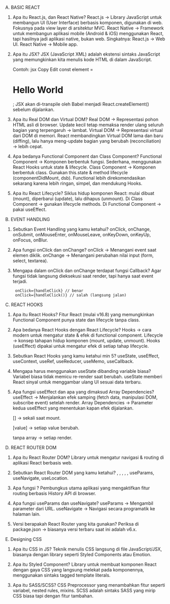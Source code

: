 A. BASIC REACT

1. Apa itu React.js, dan React Native?
    React.js → Library JavaScript untuk membangun UI (User Interface) berbasis komponen, digunakan di web. Fokusnya pada view layer di arsitektur MVC.
    React Native → Framework untuk membangun aplikasi mobile (Android & iOS) menggunakan React, tapi hasilnya jadi aplikasi native, bukan web.
    Singkatnya: React.js → Web UI. React Native → Mobile app.

2. Apa itu JSX?
    JSX (JavaScript XML) adalah ekstensi sintaks JavaScript yang memungkinkan kita menulis kode HTML di dalam JavaScript.
    
    Contoh:
    jsx
    Copy
    Edit
    const element = <h1>Hello World</h1>;
    JSX akan di-transpile oleh Babel menjadi React.createElement() sebelum dijalankan.

3. Apa itu Real DOM dan Virtual DOM?
    Real DOM → Representasi pohon HTML asli di browser. Update kecil tetap memaksa render ulang seluruh bagian yang terpengaruh → lambat.
    Virtual DOM → Representasi virtual dari DOM di memori. React membandingkan Virtual DOM lama dan baru (diffing), lalu hanya meng-update bagian yang berubah (reconciliation) → lebih cepat.

4. Apa bedanya Functional Component dan Class Component?
    Functional Component → Komponen berbentuk fungsi. Sederhana, menggunakan React Hooks untuk state & lifecycle.
    Class Component → Komponen berbentuk class. Gunakan this.state & method lifecycle (componentDidMount, dsb).
    Functional lebih direkomendasikan sekarang karena lebih ringan, simpel, dan mendukung Hooks.

5. Apa itu React Lifecycle?
    Siklus hidup komponen React: mulai dibuat (mount), diperbarui (update), lalu dihapus (unmount).
    Di Class Component → gunakan lifecycle methods.
    Di Functional Component → pakai useEffect.

B. EVENT HANDLING

1. Sebutkan Event Handling yang kamu ketahui?
    onClick, onChange, onSubmit, onMouseEnter, onMouseLeave, onKeyDown, onKeyUp, onFocus, onBlur.

2. Apa fungsi onClick dan onChange?
    onClick → Menangani event saat elemen diklik.
    onChange → Menangani perubahan nilai input (form, select, textarea).

3. Mengapa dalam onClick dan onChange terdapat fungsi Callback?
    Agar fungsi tidak langsung dieksekusi saat render, tapi hanya saat event terjadi.

        onClick={handleClick} // benar
        onClick={handleClick()} // salah (langsung jalan)

C. REACT HOOKS

1. Apa itu React Hooks?
    Fitur React (mulai v16.8) yang memungkinkan Functional Component punya state dan lifecycle tanpa class.

2. Apa bedanya React Hooks dengan React Lifecycle?
    Hooks → cara modern untuk mengatur state & efek di functional component.
    Lifecycle → konsep tahapan hidup komponen (mount, update, unmount). Hooks (useEffect) dipakai untuk mengatur efek di setiap tahap lifecycle.

3. Sebutkan React Hooks yang kamu ketahui min 5?
    useState, useEffect, useContext, useRef, useReducer, useMemo, useCallback.

4. Mengapa harus menggunakan useState dibanding variable biasa?
    Variabel biasa tidak memicu re-render saat berubah.
    useState memberi React sinyal untuk menggambar ulang UI sesuai data terbaru.

5. Apa fungsi useEffect dan apa yang dimaksud Array Dependencies?
    useEffect → Menjalankan efek samping (fetch data, manipulasi DOM, subscribe event) setelah render.
    Array Dependencies → Parameter kedua useEffect yang menentukan kapan efek dijalankan.

    [] → sekali saat mount.

    [value] → setiap value berubah.

    tanpa array → setiap render.

D. REACT ROUTER DOM

1. Apa itu React Router DOM?
    Library untuk mengatur navigasi & routing di aplikasi React berbasis web.

2. Sebutkan React Router DOM yang kamu ketahui?
    <BrowserRouter>, <Routes>, <Route>, <Link>, <NavLink>, useParams, useNavigate, useLocation.

3. Apa fungsi <BrowserRouter/>?
    Pembungkus utama aplikasi yang mengaktifkan fitur routing berbasis History API di browser.

4. Apa fungsi useParams dan useNavigate?
    useParams → Mengambil parameter dari URL.
    useNavigate → Navigasi secara programatik ke halaman lain.

5. Versi berapakah React Router yang kita gunakan?
    Periksa di package.json → biasanya versi terbaru saat ini adalah v6.x.

E. Designing CSS

1. Apa itu CSS in JS?
    Teknik menulis CSS langsung di file JavaScript/JSX, biasanya dengan library seperti Styled Components atau Emotion.

2. Apa itu Styled Component?
    Library untuk membuat komponen React dengan gaya CSS yang langsung melekat pada komponennya, menggunakan sintaks tagged template literals.

3. Apa itu SASS/SCSS?
    CSS Preprocessor yang menambahkan fitur seperti variabel, nested rules, mixins.
    SCSS adalah sintaks SASS yang mirip CSS biasa tapi dengan fitur tambahan.